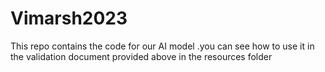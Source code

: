 # Vimarsh2023

This repo contains the code for our AI model .you can see how to use it in the validation document provided above in the resources folder
